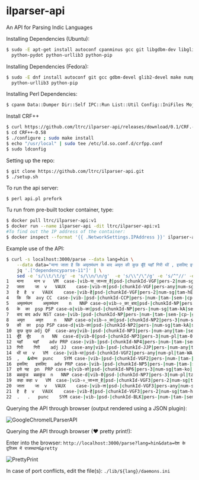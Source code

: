 # ilparser-api
An API for Parsing Indic Languages

Installing Dependencies (Ubuntu):
```bash
$ sudo -E apt-get install autoconf cpanminus gcc git libgdbm-dev libglib2.0-dev make python-numpy \
  python-pydot python-urllib3 python-pip
```

Installing Dependencies (Fedora):
```bash
$ sudo -E dnf install autoconf git gcc gdbm-devel glib2-devel make numpy pydot perl-App-cpanminus \
  python-urllib3 python-pip
```

Installing Perl Dependencies:
```bash
$ cpanm Data::Dumper Dir::Self IPC::Run List::Util Config::IniFiles Mojolicious::Lite
```

Install CRF++
```bash
$ curl https://github.com/ltrc/ilparser-api/releases/download/0.1/CRF.-0.58.tar.gz | tar -xf -
$ cd CRF++-0.58
$ ./configure ; sudo make install
$ echo "/usr/local" | sudo tee /etc/ld.so.conf.d/crfpp.conf
$ sudo ldconfig
```

Setting up the repo:
```bash
$ git clone https://github.com/ltrc/ilparser-api.git
$ ./setup.sh
```

To run the api server:
```
$ perl api.pl prefork
```

Tu run from pre-built tocker container, type:
```bash
$ docker pull ltrc/ilparser-api:v1 
$ docker run --name ilparser-api -dit ltrc/ilparser-api:v1
#To find out the IP address of the container:
$ docker inspect --format '{{ .NetworkSettings.IPAddress }}' ilparser-api 
```

Example use of the API:
```bash
$ curl -s localhost:3000/parse --data lang=hin \
    --data data="माना जाता है कि अमृतमंथन के बाद अमृत की कुछ बूँदें यहाँ गिरी थीं , इसलिए इसे ब्रह्मकुंड कहा जाता है ." | \
    jq '.["dependencyparse-11"]' | \
    sed -e 's/\\t/\t/g' -e 's/\\n/\n/g'  -e 's/\\"/\"/g' -e 's/^"//' -e 's/"$//'
1	माना	मान	v	VM	case-|vib-या_जा+ता_है|psd-|chunkId-VGF|pers-2|num-sg|tam-yA|sem-|cp-|gen-m	0	root	_	_
2	जाता	जा	v	VAUX	case-|vib-ता|psd-|chunkId-VGF|pers-any|num-sg|tam-wA|sem-|cp-|gen-m	1	lwg__vaux	_	_
3	है	है	v	VAUX	case-|vib-है|psd-|chunkId-VGF|pers-2|num-sg|tam-hE|sem-|cp-|gen-any	1	lwg__vaux	_	_
4	कि	कि	avy	CC	case-|vib-|psd-|chunkId-CCP|pers-|num-|tam-|sem-|cp-|gen-	1	k2	_	_
5	अमृतमंथन	अमृतमंथन	n	NNP	case-o|vib-०_का_बाद|psd-|chunkId-NP|pers-3|num-sg|tam-0|sem-|cp-|gen-m	14	k7t	_	_
6	के	का	psp	PSP	case-o|vib-का|psd-|chunkId-NP|pers-|num-sg|tam-kA|sem-|cp-|gen-m	5	lwg__psp	_	_
7	बाद	बाद	adv	NST	case-|vib-|psd-|chunkId-NP|pers-|num-|tam-|sem-|cp-|gen-	5	lwg__psp	_	_
8	अमृत	अमृत	n	NNP	case-o|vib-०_का|psd-|chunkId-NP2|pers-3|num-sg|tam-0|sem-|cp-|gen-m	11	r6	_	_
9	की	का	psp	PSP	case-d|vib-का|psd-|chunkId-NP2|pers-|num-sg|tam-kA|sem-|cp-|gen-f	8	lwg__psp	_	_
10	कुछ	कुछ	adj	QF	case-any|vib-|psd-|chunkId-NP3|pers-|num-any|tam-|sem-|cp-|gen-any	11	nmod__adj	_	_
11	बूँदें	बूँद	n	NN	case-d|vib-0|psd-|chunkId-NP3|pers-3|num-pl|tam-0|sem-|cp-|gen-f	14	k1	_	_
12	यहाँ	यहाँ	adv	PRP	case-|vib-|psd-|chunkId-NP4|pers-|num-|tam-|sem-|cp-|gen-	14	k7p	_	_
13	गिरी	गिरी	adj	JJ	case-any|vib-|psd-|chunkId-JJP|pers-|num-any|tam-|sem-|cp-|gen-f	14	k1s	_	_
14	थीं	था	v	VM	case-|vib-था|psd-|chunkId-VGF2|pers-any|num-pl|tam-WA|sem-|cp-|gen-f	4	ccof	_	_
15	,	&चोम्म	punc	SYM	case-|vib-|psd-|chunkId-VGF2|pers-|num-|tam-|sem-|cp-|gen-	14	rsym	_	_
16	इसलिए	इसलिए	adv	PRP	case-|vib-|psd-|chunkId-NP5|pers-|num-|tam-|sem-|cp-|gen-	19	rh	_	_
17	इसे	यह	pn	PRP	case-o|vib-को|psd-|chunkId-NP6|pers-3|num-sg|tam-ko|sem-|cp-|gen-any	19	k2	_	_
18	ब्रह्मकुंड	ब्रह्मकुंड	n	NNP	case-d|vib-0|psd-|chunkId-NP7|pers-3|num-pl|tam-0|sem-|cp-|gen-m	19	k1	_	_
19	कहा	कहा	v	VM	case-|vib-०_जा+ता_है|psd-|chunkId-VGF3|pers-2|num-sg|tam-0|sem-|cp-|gen-m	4	ccof	_	_
20	जाता	जा	v	VAUX	case-|vib-ता|psd-|chunkId-VGF3|pers-any|num-sg|tam-wA|sem-|cp-|gen-m	19	lwg__vaux	_	_
21	है	है	v	VAUX	case-|vib-है|psd-|chunkId-VGF3|pers-2|num-sg|tam-hE|sem-|cp-|gen-any	19	lwg__vaux	_	_
22	.	.	punc	SYM	case-|vib-|psd-|chunkId-BLK|pers-|num-|tam-|sem-|cp-|gen-	1	rsym	_	_
```
Querying the API through browser (output rendered using a JSON plugin):

![GoogleChromeILParserAPI](https://cloud.githubusercontent.com/assets/1779189/14066994/6e405a26-f477-11e5-8d6d-ed26bf3a7f2c.png)

Querying the API through browser (♥ pretty print!):

Enter into the browser: `http://localhost:3000/parse?lang=hin&data=देश के टूरिजम में राजस्थान&pretty`

![PrettyPrint](https://cloud.githubusercontent.com/assets/1779189/14067826/0dfd6fd6-f48c-11e5-8d88-73ab4ad30076.png)

In case of port conflicts, edit the file(s): `./lib/${lang}/daemons.ini`
